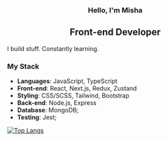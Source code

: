 <h3 align="center">Hello, I'm Misha</h3>

<h2 align="center">Front-end Developer</h2> 

I build stuff. Constantly learning.

### My Stack
- **Languages**: JavaScript, TypeScript
- **Front-end**:  React, Next.js, Redux, Zustand
- **Styling**:  CSS/SCSS, Tailwind, Bootstrap
- **Back-end**:  Node.js, Express
- **Database**:  MongoDB;
- **Testing**:  Jest;

[![Top Langs](https://github-readme-stats.vercel.app/api/top-langs/?username=savvy-itch&layout=compact&theme=dark)](https://github.com/savvy-itch)
